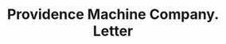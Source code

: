 ---
doi: 10.7916/D8HB0HBT
date_other: '1880'
date_other_textual: 1880-1889
form: correspondence
genre:
- Letters (correspondence)
name:
- Providence Machine Company
object_in_context_url: https://biggert.cul.columbia.edu/items/view/ave_biggert_01539
subject_hierarchical_geographic:
- Providence, Rhode Island, United States
subject_name:
- Providence Machine Company
title: Providence Machine Company. Letter
sort_title: Providence Machine Company. Letter
call_number: ave_biggert_01539
coordinates:
- 41.82361111111111,-71.42222222222223
pid: ave_biggert_01539
identifiers: ave_biggert_01539
thumbnail: https://derivativo-2.library.columbia.edu/iiif/2/ldpd:343886/full/!256,256/0/native.jpg
permalink: /biggert/ave_biggert_01539/
layout: iiif-image-page
---